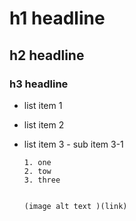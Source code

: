 # h1 headline
## h2 headline 
### h3 headline

- list item 1
- list item 2 
- list item 3 
      - sub item 3-1

      1. one
      2. tow 
      3. three

      
      (image alt text )(link)




